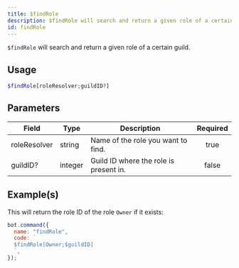 ```yaml
---
title: $findRole
description: $findRole will search and return a given role of a certain guild.
id: findRole
---
```


`$findRole` will search and return a given role of a certain guild.

## Usage

```php
$findRole[roleResolver;guildID?]
```

## Parameters

| Field        | Type    | Description                            | Required |
| ------------ | ------- | -------------------------------------- | :------: |
| roleResolver | string  | Name of the role you want to find.     |   true   |
| guildID?     | integer | Guild ID where the role is present in. |  false   |

## Example(s)

This will return the role ID of the role `Owner` if it exists:

```javascript
bot.command({
  name: "findRole",
  code: `
  $findRole[Owner;$guildID]
  `,
});
```
